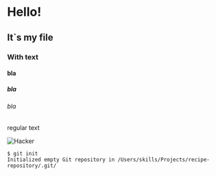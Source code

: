  # Hello!
 ## It`s my file
 ### With text
 #### bla
 ##### bla
 ###### bla
 regular text

 ![Hacker](https://blogs.vmware.com/security/files/2020/05/haking_is_the_new_espionage.jpg)

```
$ git init
Initialized empty Git repository in /Users/skills/Projects/recipe-repository/.git/
```

